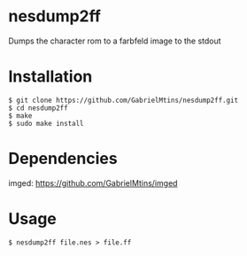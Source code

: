 # nesdump2ff

Dumps the character rom to a farbfeld image to the stdout

# Installation

```
$ git clone https://github.com/GabrielMtins/nesdump2ff.git
$ cd nesdump2ff
$ make
$ sudo make install
```

# Dependencies

imged: https://github.com/GabrielMtins/imged

# Usage

```
$ nesdump2ff file.nes > file.ff
```
